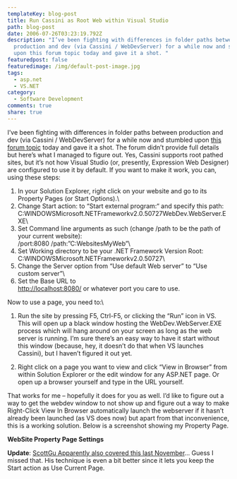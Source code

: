 ```yaml
---
templateKey: blog-post
title: Run Cassini as Root Web within Visual Studio
path: blog-post
date: 2006-07-26T03:23:19.792Z
description: "I’ve been fighting with differences in folder paths between
  production and dev (via Cassini / WebDevServer) for a while now and stumbled
  upon this forum topic today and gave it a shot. "
featuredpost: false
featuredimage: /img/default-post-image.jpg
tags:
  - asp.net
  - VS.NET
category:
  - Software Development
comments: true
share: true
---
```

<!--StartFragment-->

I’ve been fighting with differences in folder paths between production and dev (via Cassini / WebDevServer) for a while now and stumbled upon [this forum topic](http://www.velocityreviews.com/forums/t115876-can-cassini-be-configured-to-run-in-the-root.html) today and gave it a shot. The forum didn’t provide full details but here’s what I managed to figure out. Yes, Cassini supports root pathed sites, but it’s not how Visual Studio (or, presently, Expression Web Designer) are configured to use it by default. If you want to make it work, you can, using these steps:

1. In your Solution Explorer, right click on your website and go to its Property Pages (or Start Options).\
2. Change Start action: to “Start external program:“ and specify this path:\
C:WINDOWSMicrosoft.NETFrameworkv2.0.50727WebDev.WebServer.EXE\
3. Set Command line arguments as such (change /path to be the path of your current website):\
/port:8080 /path:”C:WebsitesMyWeb”\
4. Set Working directory to be your .NET Framework Version Root:\
C:WINDOWSMicrosoft.NETFrameworkv2.0.50727\
5. Change the Server option from “Use default Web server” to “Use custom server”\
6. Set the Base URL to\
<http://localhost:8080/> or whatever port you care to use.

Now to use a page, you need to:\
1. Run the site by pressing F5, Ctrl-F5, or clicking the “Run” icon in VS. This will open up a black window hosting the WebDev.WebServer.EXE process which will hang around on your screen as long as the web server is running. I’m sure there’s an easy way to have it start without this window (because, hey, it doesn’t do that when VS launches Cassini), but I haven’t figured it out yet.

2. Right click on a page you want to view and click “View in Browser” from within Solution Explorer or the edit window for any ASP.NET page. Or open up a browser yourself and type in the URL yourself.

That works for me – hopefully it does for you as well. I’d like to figure out a way to get the webdev window to not show up and figure out a way to make Right-Click View In Browser automatically launch the webserver if it hasn’t already been launched (as VS does now) but apart from that inconvenience, this is a working solution. Below is a screenshot showing my Property Page.

**WebSite Property Page Settings**

**Update**: [ScottGu Apparently also covered this last November](http://weblogs.asp.net/scottgu/archive/2005/11/21/431138.aspx)… Guess I missed that. His technique is even a bit better since it lets you keep the Start action as Use Current Page.

<!--EndFragment-->